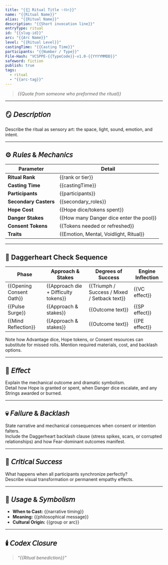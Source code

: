 ```yaml
---
title: "{{🔮 Ritual Title ✨⛓️🔥}}"
name: "{{Ritual Name}}"
alias: "{{Ritual Name}}"
description: "{{Short invocation line}}"
entryType: ritual
id: "{{slug-id}}"
arc: "{{Arc Name}}"
level: "{{Ritual Level}}"
castingTime: "{{Casting Time}}"
participants: "{{Number / Type}}"
File-Hash: "VCSPPE-{{TypeCode}}-v1.0-{{YYYYMMDD}}"
safeword: fiction
publish: true
tags:
  - ritual
  - "{{arc-tag}}"
---
```


> _{{Quote from someone who preformed the ritual}}_

---

## 🪞 𝘋𝘦𝘴𝘤𝘳𝘪𝘱𝘵𝘪𝘰𝘯  

Describe the ritual as sensory art: the space, light, sound, emotion, and intent.  

---

## ⚙️ 𝘙𝘶𝘭𝘦𝘴 & 𝘔𝘦𝘤𝘩𝘢𝘯𝘪𝘤𝘴  

| Parameter | Detail |
|------------|--------|
| **Ritual Rank** | {{rank or tier}} |
| **Casting Time** | {{castingTime}} |
| **Participants** | {{participants}} |
| **Secondary Casters** | {{secondary_roles}} |
| **Hope Cost** | {{Hope dice/tokens spent}} |
| **Danger Stakes** | {{How many Danger dice enter the pool}} |
| **Consent Tokens** | {{Tokens needed or refreshed}} |
| **Traits** | {{Emotion, Mental, Voidlight, Ritual}} |

---

## 🧮 Daggerheart Check Sequence

| Phase | Approach & Stakes | Degrees of Success | Engine Inflection |
|-------|-------------------|--------------------|-------------------|
| {{Opening Consent Oath}} | {{Approach die + Difficulty tokens}} | {{Triumph / Success / Mixed / Setback text}} | {{VC effect}} |
| {{Pulse Surge}} | {{Approach & stakes}} | {{Outcome text}} | {{SP effect}} |
| {{Mind Reflection}} | {{Approach & stakes}} | {{Outcome text}} | {{PE effect}} |

Note how Advantage dice, Hope tokens, or Consent resources can substitute for missed rolls. Mention required materials, cost, and backlash options.

---

## 💫 𝘌𝘧𝘧𝘦𝘤𝘵  

Explain the mechanical outcome and dramatic symbolism.  
Detail how Hope is granted or spent, when Danger dice escalate, and any Strings awarded or burned.

---

## 💀 𝘍𝘢𝘪𝘭𝘶𝘳𝘦 & 𝘉𝘢𝘤𝘬𝘭𝘢𝘴𝘩  

State narrative and mechanical consequences when consent or intention falters.  
Include the Daggerheart backlash clause (stress spikes, scars, or corrupted relationships) and how Fear-dominant outcomes manifest.

---

## 🌈 𝘊𝘳𝘪𝘵𝘪𝘤𝘢𝘭 𝘚𝘶𝘤𝘤𝘦𝘴𝘴  

What happens when all participants synchronize perfectly?  
Describe visual transformation or permanent empathy effects.  

---

## 🧩 𝘜𝘴𝘢𝘨𝘦 & 𝘚𝘺𝘮𝘣𝘰𝘭𝘪𝘴𝘮  

- **When to Cast:** {{narrative timing}}  
- **Meaning:** {{philosophical message}}  
- **Cultural Origin:** {{group or arc}}  

---

## 🕯️ 𝘊𝘰𝘥𝘦𝘹 𝘊𝘭𝘰𝘴𝘶𝘳𝘦  

> *“{{Ritual benediction}}”*  
